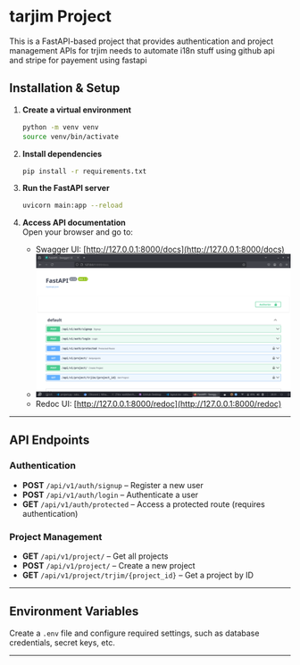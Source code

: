 
# tarjim Project

This is a FastAPI-based project that provides authentication and project management APIs for trjim needs
to automate i18n stuff  using github api and stripe for payement using fastapi 


## Installation & Setup


1. **Create a virtual environment**  
   ```sh
   python -m venv venv
   source venv/bin/activate  
   ```

2. **Install dependencies**  
   ```sh
   pip install -r requirements.txt
   ```

3. **Run the FastAPI server**  
   ```sh
   uvicorn main:app --reload
   ```

4. **Access API documentation**  
   Open your browser and go to:  
   - Swagger UI: [http://127.0.0.1:8000/docs](http://127.0.0.1:8000/docs)  
   - ![alt text](image.png)
   - Redoc UI: [http://127.0.0.1:8000/redoc](http://127.0.0.1:8000/redoc)

---

## API Endpoints

### Authentication
- **POST** `/api/v1/auth/signup` – Register a new user  
- **POST** `/api/v1/auth/login` – Authenticate a user  
- **GET** `/api/v1/auth/protected` – Access a protected route (requires authentication)  

### Project Management
- **GET** `/api/v1/project/` – Get all projects  
- **POST** `/api/v1/project/` – Create a new project  
- **GET** `/api/v1/project/trjim/{project_id}` – Get a project by ID  

---

## Environment Variables
Create a `.env` file and configure required settings, such as database credentials, secret keys, etc.

---

